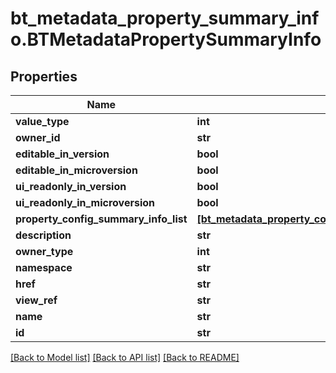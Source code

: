 # bt_metadata_property_summary_info.BTMetadataPropertySummaryInfo

## Properties
Name | Type | Description | Notes
------------ | ------------- | ------------- | -------------
**value_type** | **int** |  | [optional] 
**owner_id** | **str** |  | [optional] 
**editable_in_version** | **bool** |  | [optional] 
**editable_in_microversion** | **bool** |  | [optional] 
**ui_readonly_in_version** | **bool** |  | [optional] 
**ui_readonly_in_microversion** | **bool** |  | [optional] 
**property_config_summary_info_list** | [**[bt_metadata_property_config_summary_info.BTMetadataPropertyConfigSummaryInfo]**](BTMetadataPropertyConfigSummaryInfo.md) |  | [optional] 
**description** | **str** |  | [optional] 
**owner_type** | **int** |  | [optional] 
**namespace** | **str** |  | [optional] 
**href** | **str** |  | [optional] 
**view_ref** | **str** |  | [optional] 
**name** | **str** |  | [optional] 
**id** | **str** |  | [optional] 

[[Back to Model list]](../README.md#documentation-for-models) [[Back to API list]](../README.md#documentation-for-api-endpoints) [[Back to README]](../README.md)



